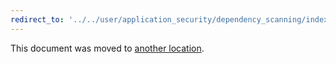 ```yaml
---
redirect_to: '../../user/application_security/dependency_scanning/index.md'
---
```


This document was moved to [another location](../../user/application_security/dependency_scanning/index.md).

<!-- This redirect file can be deleted February 1, 2021, or later. -->
<!-- Before deletion, see: https://docs.gitlab.com/ee/development/documentation/#move-or-rename-a-page -->
